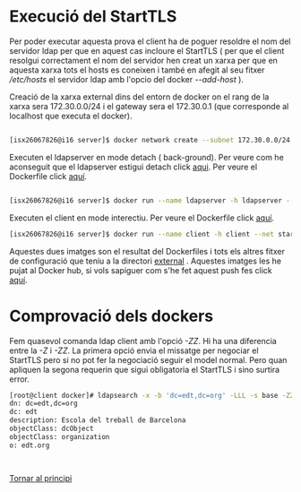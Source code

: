 # Execució del StartTLS

Per poder executar aquesta prova el client ha de poguer resoldre el nom del servidor ldap per que en aquest cas incloure el StartTLS ( per que el client resolgui
correctament el nom del servidor hen creat un xarxa per que  en aquesta xarxa tots el hosts es coneixen i també en afegit al seu fitxer */etc/hosts* el servidor
ldap amb l'opcio del docker *--add-host* ).

Creació de la xarxa external dins del entorn de docker on el rang de la xarxa sera 172.30.0.0/24 i el gateway sera el 172.30.0.1 (que corresponde al localhost
que executa el docker).


```bash

[isx26067826@i16 server]$ docker network create --subnet 172.30.0.0/24 --gateway 172.30.0.1 starttls

```

Executen el ldapserver en mode detach ( back-ground). Per veure com he aconseguit que el ldapserver estigui detach 
click [aqui](https://github.com/isx26067826/project/tree/master/sources/options.md). Per veure el Dockerfile click [aquí](https://github.com/isx26067826/project/blob/master/sources/STARTTLS/server/Dockerfile).



```bash

[isx26067826@i16 server]$ docker run --name ldapserver -h ldapserver --net starttls --add-host=client:172.30.0.3 --ip 172.30.0.2 -d nickdunaway/server-starttls


```

Executen el client en mode interectiu. Per veure el Dockerfile click [aquí](https://github.com/isx26067826/project/blob/master/sources/STARTTLS/client/Dockerfile).


```bash
[isx26067826@i16 server]$ docker run --name client -h client --net starttls --add-host=ldapserver:172.30.0.2 --ip 172.30.0.3 -it nickdunaway/client-starttls


```


Aquestes dues imatges son el resultat del Dockerfiles i tots els altres fitxer de configuració que teniu a la directori 
[external](https://github.com/isx26067826/project/tree/master/sources/STARTTLS) . Aquestes imatges les he pujat al Docker hub, si vols 
sapiguer com s'he fet aquest push fes click [aquí](https://github.com/isx26067826/project/tree/master/sources/docker-push.md).

# Comprovació dels dockers 

Fem quasevol comanda ldap client amb l'opció *-ZZ*. Hi ha una diferencia entre la *-Z* i *-ZZ*. La primera opció envia el missatge per negociar el StartTLS pero
si no pot fer la negociació seguir el model normal. Pero quan apliquen la segona requerin que sigui obligatoria el StartTLS i sino surtira error.


```bash
[root@client docker]# ldapsearch -x -b 'dc=edt,dc=org' -LLL -s base -ZZ
dn: dc=edt,dc=org
dc: edt
description: Escola del treball de Barcelona
objectClass: dcObject
objectClass: organization
o: edt.org




```

[Tornar al principi](https://github.com/isx26067826/project/blob/master/README.md)
